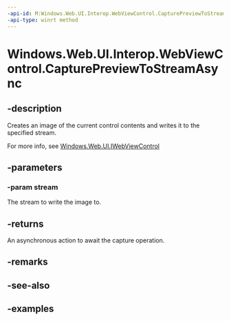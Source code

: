```yaml
---
-api-id: M:Windows.Web.UI.Interop.WebViewControl.CapturePreviewToStreamAsync(Windows.Storage.Streams.IRandomAccessStream)
-api-type: winrt method
---
```


<!-- Method syntax.
public IAsyncAction WebViewControl.CapturePreviewToStreamAsync(IRandomAccessStream stream)
-->

# Windows.Web.UI.Interop.WebViewControl.CapturePreviewToStreamAsync

## -description
Creates an image of the current control contents and writes it to the specified stream.

For more info, see [Windows.Web.UI.IWebViewControl](../windows.web.ui/iwebviewcontrol.md)

## -parameters
### -param stream
The stream to write the image to.

## -returns
An asynchronous action to await the capture operation.

## -remarks

## -see-also

## -examples


